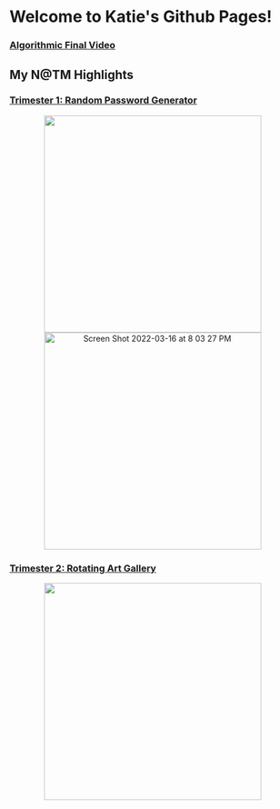 # Welcome to Katie's Github Pages!

### [Algorithmic Final Video](https://drive.google.com/file/d/1FV2d8g-eP_GiPV3FuBsFEp7ojKX_NxPD/view?usp=sharing)


## My N@TM Highlights

### [Trimester 1: Random Password Generator](https://github.com/katiehickman/m224_seals)
<p align="center">
<img width="382" src="https://user-images.githubusercontent.com/89223621/158728311-0a347aae-3038-4119-896e-b7fe07cc0879.jpeg">

<img width="382" alt="Screen Shot 2022-03-16 at 8 03 27 PM" src="https://user-images.githubusercontent.com/89223621/158728320-629f4441-ad4f-41e0-8225-a178bd4e9832.png">
</p>

### [Trimester 2: Rotating Art Gallery](https://github.com/Tyler929/WalkieTalkies)
<p align="center">
<img width="382" src="https://user-images.githubusercontent.com/89223621/158728599-f189beb3-5e30-4a24-80f7-963af4ff4e1f.jpeg">
</p>
